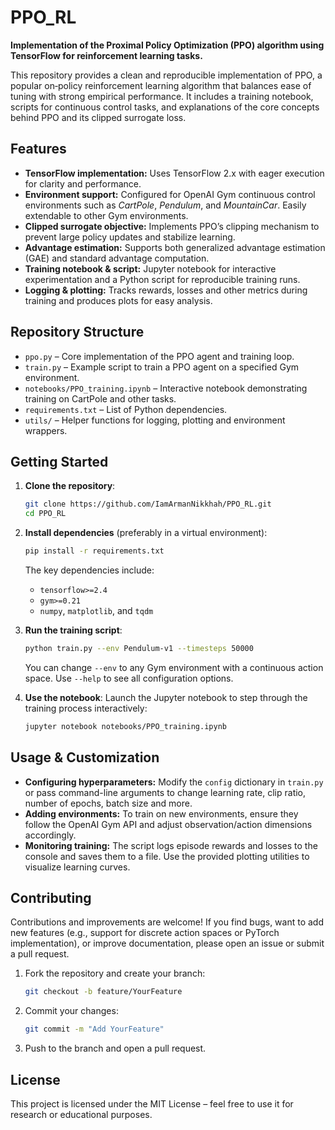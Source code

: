 # PPO_RL

**Implementation of the Proximal Policy Optimization (PPO) algorithm using TensorFlow for reinforcement learning tasks.**

This repository provides a clean and reproducible implementation of PPO, a popular on‑policy reinforcement learning algorithm that balances ease of tuning with strong empirical performance. It includes a training notebook, scripts for continuous control tasks, and explanations of the core concepts behind PPO and its clipped surrogate loss.

## Features

- **TensorFlow implementation:** Uses TensorFlow 2.x with eager execution for clarity and performance.
- **Environment support:** Configured for OpenAI Gym continuous control environments such as *CartPole*, *Pendulum*, and *MountainCar*. Easily extendable to other Gym environments.
- **Clipped surrogate objective:** Implements PPO’s clipping mechanism to prevent large policy updates and stabilize learning.
- **Advantage estimation:** Supports both generalized advantage estimation (GAE) and standard advantage computation.
- **Training notebook & script:** Jupyter notebook for interactive experimentation and a Python script for reproducible training runs.
- **Logging & plotting:** Tracks rewards, losses and other metrics during training and produces plots for easy analysis.

## Repository Structure

- `ppo.py` – Core implementation of the PPO agent and training loop.
- `train.py` – Example script to train a PPO agent on a specified Gym environment.
- `notebooks/PPO_training.ipynb` – Interactive notebook demonstrating training on CartPole and other tasks.
- `requirements.txt` – List of Python dependencies.
- `utils/` – Helper functions for logging, plotting and environment wrappers.

## Getting Started

1. **Clone the repository**:

   ```bash
   git clone https://github.com/IamArmanNikkhah/PPO_RL.git
   cd PPO_RL
   ```

2. **Install dependencies** (preferably in a virtual environment):

   ```bash
   pip install -r requirements.txt
   ```

   The key dependencies include:
   - `tensorflow>=2.4`
   - `gym>=0.21`
   - `numpy`, `matplotlib`, and `tqdm`

3. **Run the training script**:

   ```bash
   python train.py --env Pendulum-v1 --timesteps 50000
   ```

   You can change `--env` to any Gym environment with a continuous action space. Use `--help` to see all configuration options.

4. **Use the notebook**: Launch the Jupyter notebook to step through the training process interactively:

   ```bash
   jupyter notebook notebooks/PPO_training.ipynb
   ```

## Usage & Customization

- **Configuring hyperparameters:** Modify the `config` dictionary in `train.py` or pass command-line arguments to change learning rate, clip ratio, number of epochs, batch size and more.
- **Adding environments:** To train on new environments, ensure they follow the OpenAI Gym API and adjust observation/action dimensions accordingly.
- **Monitoring training:** The script logs episode rewards and losses to the console and saves them to a file. Use the provided plotting utilities to visualize learning curves.

## Contributing

Contributions and improvements are welcome! If you find bugs, want to add new features (e.g., support for discrete action spaces or PyTorch implementation), or improve documentation, please open an issue or submit a pull request.

1. Fork the repository and create your branch:

   ```bash
   git checkout -b feature/YourFeature
   ```

2. Commit your changes:

   ```bash
   git commit -m "Add YourFeature"
   ```

3. Push to the branch and open a pull request.

## License

This project is licensed under the MIT License – feel free to use it for research or educational purposes.
